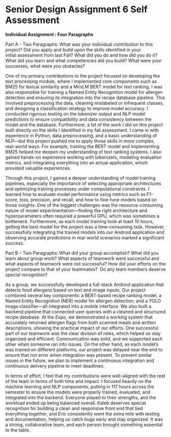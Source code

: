 # Senior Design Assignment 6 Self Assessment

**Individual Assignment : Four Paragraphs**

Part A - Two Paragraphs: What was your individual contribution to this project? Did you apply and build upon the skills identified in your initial assessment from last Fall? What did you do and how did you do it? What did you learn and what competencies did you build? What were your successes, what were you obstacles?

One of my primary contributions to the project focused on developing the text processing module, where I implemented core components such as BM25 for lexical similarity and a MiniLM BERT model for text ranking. I was also responsible for training a Named Entity Recognition model for allergen detection and ensuring its integration into the recipe database pipeline. This involved preprocessing the data, cleaning mislabeled or infrequent classes, and designing a classification strategy to improve model accuracy. I conducted rigorous testing on the tokenizer output and NLP model predictions to ensure compatibility and data consistency between the model and the database. Furthermore, a lot of the work I did on this project built directly on the skills I identified in my fall assessment. I came in with experience in Python, data preprocessing, and a basic understanding of NLP—but this project pushed me to apply those skills in more complex, real-world ways. For example, training the BERT model and implementing BM25 helped me deepen my understanding of text ranking systems. I also gained hands-on experience working with tokenizers, modeling evaluation metrics, and integrating everything into an actual application, which provided valuable experiences.

Through this project, I gained a deeper understanding of model training pipelines, especially the importance of selecting appropriate architectures and optimizing training processes under computational constraints. I learned how to evaluate model performance using metrics such as F1-score, loss, precision, and recall, and how to fine-tune models based on those insights. One of the biggest challenges was the resource-consuming nature of model experimentation—finding the right architecture and hyperparameters often required a powerful GPU, which was sometimes a bottleneck. Furthermore, as each model training took at least 10 hours, getting the best model for the project was a time-consuming task. However, successfully integrating the trained models into our Android application and observing accurate predictions in real-world scenarios marked a significant success.

Part B – Two Paragraphs: What did your group accomplish? What did you learn about group work? What aspects of teamwork were successful and what aspects of teamwork were not successful? How did your efforts on the project compare to that of your teammates?  Do any team members deserve special recognition?

As a group, we successfully developed a full-stack Android application that detects food allergens based on text and image inputs. Our project combined several key components: a BERT-based recipe ranking model, a Named Entity Recognition (NER) model for allergen detection, and a YOLO image classifier—all integrated into a mobile interface. We also built a backend pipeline that connected user queries with a cleaned and structured recipe database. At the Expo, we demonstrated a working system that accurately returned allergen flags from both scanned meals and written descriptions, showing the practical impact of our efforts. One successful part of our teamwork was the clear division of roles, which helped us stay organized and efficient. Communication was solid, and we supported each other when someone ran into issues. On the other hand, as each model’s was trained on different platforms, our project was delayed near the end to ensure that not error when integration was present. To prevent similar issues in the future, we plan to implement a continuous integration and continuous delivery pipeline to meet deadlines.

In terms of effort, I feel that my contributions were well-aligned with the rest of the team in terms of both time and impact. I focused heavily on the machine learning and NLP components, putting in 117 hours across the semester to ensure the models were properly trained, evaluated, and integrated into the backend. Everyone played to their strengths, and the workload ended up being balanced overall. Kaleb deserves special recognition for building a clean and responsive front end that tied everything together, and Eric consistently went the extra mile with testing and documentation, helping us catch bugs early and stay organized. It was a strong, collaborative team, and each person brought something essential to the table.